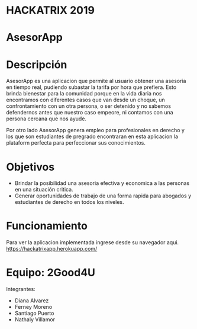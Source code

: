 # HACKATRIX 2019 

# AsesorApp

# Descripción

AsesorApp es una aplicacion que permite al usuario obtener una asesoria en tiempo real, pudiendo subastar la tarifa por hora que prefiera. Esto brinda bienestar para la comunidad porque en la vida diaria nos encontramos con diferentes casos que van desde un choque, un confrontamiento con un otra persona, o ser detenido y no sabemos defendernos antes que nuestro caso empeore, ni contamos con una persona cercana que nos ayude.

Por otro lado AsesorApp genera empleo para profesionales en derecho y los que son estudiantes de pregrado encontraran en esta aplicacion la plataform perfecta para perfeccionar sus conocimientos.

# Objetivos

- Brindar la posibilidad una asesoria efectiva y economica a las personas en una       situación critica.
- Generar oportunidades de trabajo de una forma rapida para abogados y estudiantes     de derecho en todos los niveles.

# Funcionamiento

Para ver la aplicacion implementada ingrese desde su navegador aqui.
https://hackatrixapp.herokuapp.com/





# Equipo: 2Good4U 

Integrantes:

* Diana Alvarez
* Ferney Moreno
* Santiago Puerto
* Nathaly Villamor
